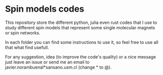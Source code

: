 # Spin models codes
This repository store the different python, julia even rust codes that I use to study different 
spin models that represent some single molecular magnets or spin networks.


In each folder you can find some instructions to use it, so feel free to use all that what find usefull.


For any suggestion, idea (to improve the code's quality) or a nice message just leave an issue or send me an email to javier.norambuenal*sansano.usm.cl (change * to @). 


